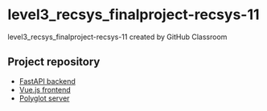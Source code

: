 # level3_recsys_finalproject-recsys-11
level3_recsys_finalproject-recsys-11 created by GitHub Classroom

## Project repository
- [FastAPI backend](https://github.com/NewRecsys/howcanai-backend)
- [Vue.js frontend](https://github.com/NewRecsys/howcanai-frontend)
- [Polyglot server](https://github.com/NewRecsys/howcanai-model)
